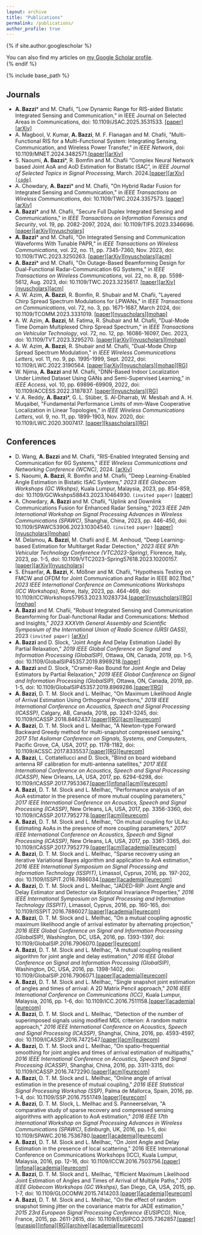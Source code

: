 ```yaml
---
layout: archive
title: "Publications"
permalink: /publications/
author_profile: true
---
```


{% if site.author.googlescholar %}
  <div class="wordwrap">You can also find my articles on <a href="{{site.author.googlescholar}}">my Google Scholar profile</a>.</div>
{% endif %}

{% include base_path %}

## Journals
* **A. Bazzi**\* and M. Chafii, "Low Dynamic Range for RIS-aided Bistatic Integrated Sensing and Communication," in IEEE Journal on Selected Areas in Communications, doi: 10.1109/JSAC.2025.3531533. [[paper]](https://ieeexplore.ieee.org/document/10854667)[[arXiv]](https://arxiv.org/pdf/2411.06117)
* A. Magbool, V. Kumar, **A. Bazzi**, M. F. Flanagan and M. Chafii, "Multi-Functional RIS for a Multi-Functional System: Integrating Sensing, Communication, and Wireless Power Transfer," in *IEEE Network*, doi: 10.1109/MNET.2024.3482571.[[paper]](https://ieeexplore.ieee.org/document/10720877)[[arXiv]](https://arxiv.org/pdf/2410.08715)
* S. Naoumi, **A. Bazzi**\*, R. Bomfin and M. Chafii “Complex Neural Network based Joint AoA and AoD Estimation for Bistatic ISAC”, in *IEEE Journal of Selected Topics in Signal Processing*, March. 2024.[[paper]](https://ieeexplore.ieee.org/abstract/document/10496165)[[arXiv]](https://arxiv.org/pdf/2404.00582.pdf)[``[code]``](https://github.com/salmane-s9/Bistatic_ISAC) 
* A. Chowdary, **A. Bazzi**\* and M. Chafii, "On Hybrid Radar Fusion for Integrated Sensing and Communication," in *IEEE Transactions on Wireless Communications*, doi: 10.1109/TWC.2024.3357573. [[paper]](https://ieeexplore.ieee.org/abstract/document/10417003)[[arXiv]](https://arxiv.org/abs/2303.05722)
* **A. Bazzi**\* and M. Chafii, "Secure Full Duplex Integrated Sensing and Communications," in *IEEE Transactions on Information Forensics and Security*, vol. 19, pp. 2082-2097, 2024, doi: 10.1109/TIFS.2023.3346696. [[paper]](https://ieeexplore.ieee.org/abstract/document/10373185)[[arXiv]](https://arxiv.org/abs/2312.11367)[[nyuscholars]](https://nyuscholars.nyu.edu/en/publications/secure-full-duplex-integrated-sensing-and-communications)
* **A. Bazzi**\* and M. Chafii, "On Integrated Sensing and Communication Waveforms With Tunable PAPR," in *IEEE Transactions on Wireless Communications*, vol. 22, no. 11, pp. 7345-7360, Nov. 2023, doi: 10.1109/TWC.2023.3250263. [[paper]](https://ieeexplore.ieee.org/abstract/document/10061453)[[arXiv]](https://arxiv.org/abs/2210.02892)[[nyuscholars]](https://nyuscholars.nyu.edu/en/publications/on-integrated-sensing-and-communication-waveforms-with-tunable-pa)[[acm]](https://dl.acm.org/doi/abs/10.1109/TWC.2023.3250263)
* **A. Bazzi**\* and M. Chafii, "On Outage-Based Beamforming Design for Dual-Functional Radar-Communication 6G Systems," in *IEEE Transactions on Wireless Communications*, vol. 22, no. 8, pp. 5598-5612, Aug. 2023, doi: 10.1109/TWC.2023.3235617. [[paper]](https://ieeexplore.ieee.org/abstract/document/10018908)[[arXiv]](https://arxiv.org/abs/2207.04921)[[nyuscholars]](https://nyuscholars.nyu.edu/en/publications/on-outage-based-beamforming-design-for-dual-functional-radar-comm)[[acm]](https://dl.acm.org/doi/abs/10.1109/TWC.2023.3235617)
* A. W. Azim, **A. Bazzi**, R. Bomfin, R. Shubair and M. Chafii, "Layered Chirp Spread Spectrum Modulations for LPWANs," in *IEEE Transactions on Communications*, vol. 72, no. 3, pp. 1671-1687, March 2024, doi: 10.1109/TCOMM.2023.3331019. [[paper]](https://ieeexplore.ieee.org/abstract/document/10312745)[[nyuscholars]](https://nyuscholars.nyu.edu/en/publications/layered-chirp-spread-spectrum-modulations-for-lpwans)[[mohap]](https://nchr.elsevierpure.com/en/publications/layered-chirp-spread-spectrum-modulations-for-lpwans)
* A. W. Azim, **A. Bazzi**, M. Fatima, R. Shubair and M. Chafii, "Dual-Mode Time Domain Multiplexed Chirp Spread Spectrum," in *IEEE Transactions on Vehicular Technology*, vol. 72, no. 12, pp. 16086-16097, Dec. 2023, doi: 10.1109/TVT.2023.3295270.
[[paper]](https://ieeexplore.ieee.org/abstract/document/10183362)[[arXiv]](https://arxiv.org/abs/2210.04094)[[nyuscholars]](https://nyuscholars.nyu.edu/en/publications/dual-mode-time-domain-multiplexed-chirp-spread-spectrum)[[mohap]](https://nchr.elsevierpure.com/en/publications/dual-mode-time-domain-multiplexed-chirp-spread-spectrum) 
* A. W. Azim, **A. Bazzi**, R. Shubair and M. Chafii, "Dual-Mode Chirp Spread Spectrum Modulation," in *IEEE Wireless Communications Letters*, vol. 11, no. 9, pp. 1995-1999, Sept. 2022, doi: 10.1109/LWC.2022.3190564.
[[paper]](https://ieeexplore.ieee.org/abstract/document/9828505)[[arXiv]](https://arxiv.org/abs/2205.09421)[[nyuscholars]](https://nyuscholars.nyu.edu/en/publications/dual-mode-chirp-spread-spectrum-modulation)[[mohap]](https://nchr.elsevierpure.com/en/publications/dual-mode-chirp-spread-spectrum-modulation)[[RG]](https://www.researchgate.net/profile/Raed-Shubair-2/publication/361979474_Dual-Mode_Chirp_Spread_Spectrum_Modulation/links/62d66844d62405589275f13d/Dual-Mode-Chirp-Spread-Spectrum-Modulation.pdf)
* W. Njima, **A. Bazzi** and M. Chafii, "DNN-Based Indoor Localization Under Limited Dataset Using GANs and Semi-Supervised Learning," in *IEEE Access*, vol. 10, pp. 69896-69909, 2022, doi: 10.1109/ACCESS.2022.3187837.
[[paper]](https://ieeexplore.ieee.org/abstract/document/9812625)[[nyuscholars]](https://nyuscholars.nyu.edu/en/publications/dnn-based-indoor-localization-under-limited-dataset-using-gans-an)[[RG]](https://www.researchgate.net/profile/Wafa-Njima/publication/361693527_DNN-based_Indoor_Localization_Under_Limited_Dataset_using_GANs_and_Semi-Supervised_Learning/links/62c5c36d8f4dd63324adb6a8/DNN-based-Indoor-Localization-Under-Limited-Dataset-using-GANs-and-Semi-Supervised-Learning.pdf)
* V. A. Reddy, **A. Bazzi**\*, G. L. Stüber, S. Al-Dharrab, W. Mesbah and A. H. Muqaibel, "Fundamental Performance Limits of mm-Wave Cooperative Localization in Linear Topologies," in *IEEE Wireless Communications Letters*, vol. 9, no. 11, pp. 1899-1903, Nov. 2020, doi: 10.1109/LWC.2020.3007417. [[paper]](https://ieeexplore.ieee.org/abstract/document/9134417)[[ksascholars]](https://ksascholar.dri.sa/en/publications/fundamental-performance-limits-of-mm-wave-cooperative-localizatio-4)[[RG]](https://www.researchgate.net/profile/Varun-Reddy-4/publication/342846052_Fundamental_Performance_Limits_of_mm-Wave_Cooperative_Localization_in_Linear_Topologies/links/5f0881cf299bf18816104427/Fundamental-Performance-Limits-of-mm-Wave-Cooperative-Localization-in-Linear-Topologies.pdf)



## Conferences
* D. Wang, **A. Bazzi** and M. Chafii, "RIS-Enabled Integrated Sensing and Communication for 6G Systems," *IEEE Wireless Communications and Networking Conference (WCNC)*, 2024. [[arXiv]](https://arxiv.org/abs/2401.00444)
* S. Naoumi, **A. Bazzi**, R. Bomfin and M. Chafii, "Deep Learning-Enabled Angle Estimation in Bistatic ISAC Systems," *2023 IEEE Globecom Workshops (GC Wkshps)*, Kuala Lumpur, Malaysia, 2023, pp. 854-859, doi: 10.1109/GCWkshps58843.2023.10464930. ``(invited paper)`` [[paper]](https://ieeexplore.ieee.org/abstract/document/10464930)
* A. Chowdary, **A. Bazzi** and M. Chafii, "Uplink and Downlink Communications Fusion for Enhanced Radar Sensing," 2023 *IEEE 24th International Workshop on Signal Processing Advances in Wireless Communications (SPAWC)*, Shanghai, China, 2023, pp. 446-450, doi: 10.1109/SPAWC53906.2023.10304540. ``(invited paper)`` [[paper]](https://ieeexplore.ieee.org/abstract/document/10304540)[[nyuscholars]](https://nyuscholars.nyu.edu/en/publications/uplink-and-downlink-communications-fusion-for-enhanced-radar-sens)[[mohap]](https://nchr.elsevierpure.com/en/publications/uplink-and-downlink-communications-fusion-for-enhanced-radar-sens)
* M. Delamou, **A. Bazzi**, M. Chafii and E. M. Amhoud, "Deep Learning-based Estimation for Multitarget Radar Detection," *2023 IEEE 97th Vehicular Technology Conference (VTC2023-Spring)*, Florence, Italy, 2023, pp. 1-5, doi: 10.1109/VTC2023-Spring57618.2023.10200157.[[paper]](https://ieeexplore.ieee.org/abstract/document/10200157)[[arXiv]](https://arxiv.org/abs/2305.05621)[[nyuscholars]](https://nyuscholars.nyu.edu/en/publications/deep-learning-based-estimation-for-multitarget-radar-detection)
* S. Ehsanfar, **A. Bazzi**, K. Mößner and M. Chafii, "Hypothesis Testing on FMCW and OFDM for Joint Communication and Radar in IEEE 802.11bd," *2023 IEEE International Conference on Communications Workshops (ICC Workshops)*, Rome, Italy, 2023, pp. 464-469, doi: 10.1109/ICCWorkshops57953.2023.10283734.[[paper]](https://ieeexplore.ieee.org/abstract/document/10283734)[[nyuscholars]](https://nyuscholars.nyu.edu/en/publications/hypothesis-testing-on-fmcw-and-ofdm-for-joint-communication-and-r)[[RG]](https://www.researchgate.net/profile/Shahab-Ehsanfar/publication/371012167_Hypothesis_Testing_on_FMCW_and_OFDM_for_Joint_Communication_and_Radar_in_IEEE_80211bd/links/646f16476a0082273fad1c6b/Hypothesis-Testing-on-FMCW-and-OFDM-for-Joint-Communication-and-Radar-in-IEEE-80211bd.pdf)[[mohap]](https://nchr.elsevierpure.com/en/publications/hypothesis-testing-on-fmcw-and-ofdm-for-joint-communication-and-r)
* **A. Bazzi** and M. Chafii, "Robust Integrated Sensing and Communication Beamforming for Dual-functional Radar and Communications: Method and Insights," *2023 XXXVth General Assembly and Scientific Symposium of the International Union of Radio Science (URSI GASS)*, 2023 ``(invited paper)`` [[arXiv]](https://arxiv.org/abs/2303.07652)
* **A. Bazzi** and D. Slock, "Joint Angle And Delay Estimation (Jade) By Partial Relaxation," *2019 IEEE Global Conference on Signal and Information Processing (GlobalSIP)*, Ottawa, ON, Canada, 2019, pp. 1-5, doi: 10.1109/GlobalSIP45357.2019.8969218.[[paper]](https://ieeexplore.ieee.org/abstract/document/8969218)
* **A. Bazzi** and D. Slock, "Cramér-Rao Bound for Joint Angle and Delay Estimators by Partial Relaxation," *2019 IEEE Global Conference on Signal and Information Processing (GlobalSIP)*, Ottawa, ON, Canada, 2019, pp. 1-5, doi: 10.1109/GlobalSIP45357.2019.8969286.[[paper]](https://ieeexplore.ieee.org/abstract/document/8969286)[[RG]](https://www.researchgate.net/profile/Ahmad-Bazzi/publication/336670468_Cramer-Rao_Bound_for_Joint_Angle_and_Delay_Estimators_by_Partial_Relaxation/links/5dab3bdda6fdccc99d91dcab/Cramer-Rao-Bound-for-Joint-Angle-and-Delay-Estimators-by-Partial-Relaxation.pdf)
* **A. Bazzi**, D. T. M. Slock and L. Meilhac, "On Maximum Likelihood Angle of Arrival Estimation Using Orthogonal Projections," *2018 IEEE International Conference on Acoustics, Speech and Signal Processing (ICASSP)*, Calgary, AB, Canada, 2018, pp. 3241-3245, doi: 10.1109/ICASSP.2018.8462437.[[paper]](https://ieeexplore.ieee.org/abstract/document/8462437)[[RG]](https://www.researchgate.net/profile/Ahmad-Bazzi/publication/323254993_On_Maximum_Likelihood_Angle_of_Arrival_Estimation_Using_Orthogonal_Projections/links/5a89ad09458515b8af94c77a/On-Maximum-Likelihood-Angle-of-Arrival-Estimation-Using-Orthogonal-Projections.pdf)[[acm]](https://dl.acm.org/doi/abs/10.1109/ICASSP.2018.8462437)[[eurecom]](https://www.eurecom.fr/en/publication/5497/download/comsys-publi-5497.pdf)
* **A. Bazzi**, D. T. M. Slock and L. Meilhac, "A Newton-type Forward Backward Greedy method for multi-snapshot compressed sensing," *2017 51st Asilomar Conference on Signals, Systems, and Computers*, Pacific Grove, CA, USA, 2017, pp. 1178-1182, doi: 10.1109/ACSSC.2017.8335537.[[paper]](https://ieeexplore.ieee.org/abstract/document/8335537)[[RG]](https://www.researchgate.net/profile/Ahmad-Bazzi/publication/318504568_A_Newton-type_Forward_Backward_Greedy_Method_for_Multi-Snapshot_Compressed_Sensing/links/596e3981aca272d552fe3525/A-Newton-type-Forward-Backward-Greedy-Method-for-Multi-Snapshot-Compressed-Sensing.pdf)[[eurecom]](https://www.eurecom.fr/fr/publication/5272/download/comsys-publi-5272.newton.pdf)
* **A. Bazzi**, L. Cottatellucci and D. Slock, "Blind on board wideband antenna RF calibration for multi-antenna satellites," *2017 IEEE International Conference on Acoustics, Speech and Signal Processing (ICASSP)*, New Orleans, LA, USA, 2017, pp. 6294-6298, doi: 10.1109/ICASSP.2017.7953367.[[paper]](https://ieeexplore.ieee.org/abstract/document/7953367)[[infona]](https://www.infona.pl/resource/bwmeta1.element.ieee-art-000007953367)[[acm]](https://dl.acm.org/doi/abs/10.1109/ICASSP.2017.7953367)[[eurecom]](https://www.eurecom.fr/publication/5111/download/comsys-publi-5111_2.pdf)
* **A. Bazzi**, D. T. M. Slock and L. Meilhac, "Performance analysis of an AoA estimator in the presence of more mutual coupling parameters," *2017 IEEE International Conference on Acoustics, Speech and Signal Processing (ICASSP)*, New Orleans, LA, USA, 2017, pp. 3356-3360, doi: 10.1109/ICASSP.2017.7952778.[[paper]](https://ieeexplore.ieee.org/abstract/document/7952778)[[acm]](https://dl.acm.org/doi/abs/10.1109/ICASSP.2017.7952778)[[eurecom]](https://www.eurecom.fr/fr/publication/5110/download/comsys-publi-5110.pdf)
* **A. Bazzi**, D. T. M. Slock and L. Meilhac, "On mutual coupling for ULAs: Estimating AoAs in the presence of more coupling parameters," *2017 IEEE International Conference on Acoustics, Speech and Signal Processing (ICASSP)*, New Orleans, LA, USA, 2017, pp. 3361-3365, doi: 10.1109/ICASSP.2017.7952779.[[paper]](https://ieeexplore.ieee.org/abstract/document/7952779)[[acm]](https://dl.acm.org/doi/abs/10.1109/ICASSP.2017.7952779)[[academia]](https://d1wqtxts1xzle7.cloudfront.net/93872058/comsys-publi-5109-libre.pdf?1667898371=&response-content-disposition=inline%3B+filename%3DOn_mutual_coupling_for_ULAs_Estimating_A.pdf&Expires=1711909468&Signature=e5XDp8GO6YWY8VFkMIPbhYIyQ2eJLAwCT8tmj3puN6C56PhQPl3rOwv0TlJm~hlaanHBDDjbEO3B6EBFoWkq56JsaJZ0L8lS1F0RztQUa1c3LxFegLCL60ovcC4m9ESSGIPAcDMWqUKq7AcaAanNkU448Y4xcl~lDBgFeLdx3TQmLaIP6kpBc0cR7vxJTclBE8ScI9A2Ln0Makf7nmk0CScZs7gr2ci5SbX3uXI4ElBxnvbq2fRci78cTCrWzBZviQ5D7v36Oq9R-6lwIwYKjNnGE~DfEynHoFB~TYUiZJFEtUAxMQe37G3kn9axIzXpH92e9SShY1v8a75H5SR~OQ__&Key-Pair-Id=APKAJLOHF5GGSLRBV4ZA)[[eurecom]](https://www.eurecom.fr/en/publication/5109/download/comsys-publi-5109.pdf)
* **A. Bazzi**, D. T. M. Slock and L. Meilhac, "Sparse recovery using an iterative Variational Bayes algorithm and application to AoA estimation," *2016 IEEE International Symposium on Signal Processing and Information Technology (ISSPIT)*, Limassol, Cyprus, 2016, pp. 197-202, doi: 10.1109/ISSPIT.2016.7886034.[[paper]](https://ieeexplore.ieee.org/abstract/document/7886034)[[academia]](https://d1wqtxts1xzle7.cloudfront.net/93872042/comsys-publi-5127-libre.pdf?1667898374=&response-content-disposition=inline%3B+filename%3DSparse_recovery_using_an_iterative_Varia.pdf&Expires=1711909611&Signature=caPQTxKO1rBENdsWatTmIv7fqFfOoPadYnpT2sQrpAGTgnc~eagitTTIyrHxQy0xTAoBhYazg-WBD30juDMUxTAm3qDpN3AO5JRhT~kLg1oPWPskQdJny-jvlwRDeyjTq8OVBoG2i4SHfBPpH~PWkBIyVbBJTWMTE7q4XDRJ7Ea2MyRKMm2lPwWKPI0kpt5AS3FAP9bEj8YhgFNA3AundjHUNYQ3NamZXDEyE4URtkUeOeXjqlBbIogU5Scz2-Efbu1FNndfLVEpx8VVz5l0RRPtfrFKlfJX8ae3INnDj5cfyedLN~iVcOtsUtMZmELXpe4Ic5zPKcIOCHZza0Q3JA__&Key-Pair-Id=APKAJLOHF5GGSLRBV4ZA)[[eurecom]](https://www.eurecom.fr/en/publication/5127/download/comsys-publi-5127.pdf)
* **A. Bazzi**, D. T. M. Slock and L. Meilhac, "JADED-RIP: Joint Angle and Delay Estimator and Detector via Rotational Invariance Properties," *2016 IEEE International Symposium on Signal Processing and Information Technology (ISSPIT)*, Limassol, Cyprus, 2016, pp. 160-165, doi: 10.1109/ISSPIT.2016.7886027.[[paper]](https://ieeexplore.ieee.org/abstract/document/7886027)[[academia]](https://d1wqtxts1xzle7.cloudfront.net/93872062/comsys-publi-5126-libre.pdf?1667898411=&response-content-disposition=inline%3B+filename%3DJADED_RIP_Joint_Angle_and_Delay_Estimato.pdf&Expires=1711909733&Signature=W50zfwko-L6fej4wqcgsYWPGBw5AC6Y-Xx1~7YOEIZQSTHs3Sf4QuuQ3tmif7Xjm~4DPpEeNznnneiMghHYaqO6aySiWb9Ut8kH-zrhc3fzMdq8ap-H3MiN41XJ8JvHNwomTfLtSWIMN6raVepuuBy3er7-xjzVuL23ZBr1P6PWmv-p~4KtP88t2QNwAm-LcVKlJNo5I8bgw8g1axYIDhnEI3Ue3zhO-Lw844cygpzYIwg9tmEUKk2E1uiej0XvXlzHdoBaAzoG9v4SXSe5DFLaGkSdA5AjpI5l5af3doKchbtxMawojJ8ieYblrY74guXt3ILWOiBTra1rhz1e90g__&Key-Pair-Id=APKAJLOHF5GGSLRBV4ZA)[[eurecom]](https://www.eurecom.fr/publication/5126/download/comsys-publi-5126.pdf)
* **A. Bazzi**, D. T. M. Slock and L. Meilhac, "On a mutual coupling agnostic maximum likelihood angle of arrival estimator by alternating projection," *2016 IEEE Global Conference on Signal and Information Processing (GlobalSIP)*, Washington, DC, USA, 2016, pp. 1393-1397, doi: 10.1109/GlobalSIP.2016.7906070.[[paper]](https://ieeexplore.ieee.org/abstract/document/7906070)[[eurecom]](https://www.eurecom.fr/fr/publication/4988/download/comsys-publi-4988.pdf)
* **A. Bazzi**, D. T. M. Slock and L. Meilhac, "A mutual coupling resilient algorithm for joint angle and delay estimation," *2016 IEEE Global Conference on Signal and Information Processing (GlobalSIP)*, Washington, DC, USA, 2016, pp. 1398-1402, doi: 10.1109/GlobalSIP.2016.7906071.[[paper]](https://ieeexplore.ieee.org/abstract/document/7906071)[[academia]](https://d1wqtxts1xzle7.cloudfront.net/93872010/comsys-publi-4987_1-libre.pdf?1667898377=&response-content-disposition=inline%3B+filename%3DA_mutual_coupling_resilient_algorithm_fo.pdf&Expires=1711910265&Signature=fl9CLt1CxISEDkRnq9PDQY~WDc1ZZH70nDiWLTf61Tvmy6H3kzuSejlLOljR7xVyzKLOYlRHJ7i0BHfOzmET1JN0XqtrMAoR79p2nU0tvm2WTRMVUHqKFGEm79aWJIve2T2io91sMZnGmyvaUsgxHEIRdlz0nGPxOADbtSS3i1w4gUJ4QvtMIFsAHWUCVAv86wbBRm6MKxdv51MM97hpzxc-RUsepLLB5bsYNMxUiggy~7L5uqaczpLYGIiEdYE7ZZvxL3k-olF969WDNUUs6wW-aNSxNMrwNoaiaIbL3UlQvqDf-JzCwlQM34IJtbBJ8DNAmGRS4i59ft2zdqCh5g__&Key-Pair-Id=APKAJLOHF5GGSLRBV4ZA)[[eurecom]](https://www.eurecom.fr/en/publication/4987/download/comsys-publi-4987_1.pdf)
* **A. Bazzi**, D. T. M. Slock and L. Meilhac, "Single snapshot joint estimation of angles and times of arrival: A 2D Matrix Pencil approach," *2016 IEEE International Conference on Communications (ICC)*, Kuala Lumpur, Malaysia, 2016, pp. 1-6, doi: 10.1109/ICC.2016.7511158.[[paper]](https://ieeexplore.ieee.org/abstract/document/7511158)[[academia]](https://d1wqtxts1xzle7.cloudfront.net/93872051/cm-publi-4817-libre.pdf?1667898561=&response-content-disposition=inline%3B+filename%3DSingle_snapshot_joint_estimation_of_angl.pdf&Expires=1711910359&Signature=Kncq5nnFmaOO4NlXFAQwPElhDU1O3EllqD2AU9-ohYLdJbvaERNouV-s5sXTsaxmd0G2e4Z2aJlOA4tjjWXGfurg7evl8~rCp7hX-6QcVdZsgvXrvucJwo~rTKD7-aHhec6KKTOo42wwol9SUr-dphO-qESYGtU9XhCP-UTwmyAE~IlBGQ8uQO67TkCCRp63wQ31OK5lK0xHDsNNSmwr6gxHilT7vjmI5j7H0tRkUaIQbETKmzD46bsWCz4N6ndguEwvCHeBKFLcTyRXrSnLz0V6kOoAJV0tQT4ogcc4WOc7UilRy4aPOC9ycziWcsVCoZD0XQYHnVAeTIm1xMslhg__&Key-Pair-Id=APKAJLOHF5GGSLRBV4ZA)[[eurecom]](https://www.eurecom.fr/en/publication/4817/download/cm-publi-4817.pdf)
* **A. Bazzi**, D. T. M. Slock and L. Meilhac, "Detection of the number of superimposed signals using modified MDL criterion: A random matrix approach," *2016 IEEE International Conference on Acoustics, Speech and Signal Processing (ICASSP)*, Shanghai, China, 2016, pp. 4593-4597, doi: 10.1109/ICASSP.2016.7472547.[[paper]](https://ieeexplore.ieee.org/abstract/document/7472547)[[acm]](https://dl.acm.org/doi/abs/10.1109/ICASSP.2016.7472547)[[eurecom]](https://www.eurecom.fr/en/publication/4789/download/cm-publi-4789.pdf)
* **A. Bazzi**, D. T. M. Slock and L. Meilhac, "On spatio-frequential smoothing for joint angles and times of arrival estimation of multipaths," *2016 IEEE International Conference on Acoustics, Speech and Signal Processing (ICASSP)*, Shanghai, China, 2016, pp. 3311-3315, doi: 10.1109/ICASSP.2016.7472290.[[paper]](https://ieeexplore.ieee.org/abstract/document/7472290)[[acm]](https://dl.acm.org/doi/abs/10.1109/ICASSP.2016.7472290)[[eurecom]](https://www.eurecom.fr/fr/publication/4790/download/cm-publi-4790.pdf)
* **A. Bazzi**, D. T. M. Slock and L. Meilhac, "Online angle of arrival estimation in the presence of mutual coupling," *2016 IEEE Statistical Signal Processing Workshop (SSP)*, Palma de Mallorca, Spain, 2016, pp. 1-4, doi: 10.1109/SSP.2016.7551749.[[paper]](https://ieeexplore.ieee.org/abstract/document/7551749)[[eurecom]](https://www.eurecom.fr/en/publication/4887/download/comsys-publi-4887.pdf)
* **A. Bazzi**, D. T. M. Slock, L. Meilhac and S. Panneerselvan, "A comparative study of sparse recovery and compressed sensing algorithms with application to AoA estimation," *2016 IEEE 17th International Workshop on Signal Processing Advances in Wireless Communications (SPAWC)*, Edinburgh, UK, 2016, pp. 1-5, doi: 10.1109/SPAWC.2016.7536780.[[paper]](https://ieeexplore.ieee.org/abstract/document/7536780)[[academia]](https://d1wqtxts1xzle7.cloudfront.net/93872055/comsys-publi-4888-libre.pdf?1667898372=&response-content-disposition=inline%3B+filename%3DA_comparative_study_of_sparse_recovery_a.pdf&Expires=1711911372&Signature=HU8NyaEx2C7q49j-tGNmY11YOPGlP5mHHTIrITgxKmrPJsnYBKIhYVrVyvXigcOu7poJTK~bTjgu67~AjZuQIVpLHbNpjA9Zc10xw9pZSpcGq6f3Rj3uTLauqQsMBq-7gIEdd2gD18XVGNaiactsf1j-IUYkmZyjt4tegSAqgCtRcAFXOqjs8M-eEs5uags3dZ8HoGju1LfAa8CLRWLdvq0dZcT9eLLRZjm1tess5Z-~Hd6uGWDZ9l0axadtSr4mDbyV~icyYO~GCBOaFJ0~e0j87KH42mjceKNTcjCCyuSRPZP~pAve~IQXwJkzTKg7STnas96bzejUG6mduWgaug__&Key-Pair-Id=APKAJLOHF5GGSLRBV4ZA)[[eurecom]](https://www.eurecom.fr/en/publication/4888/download/comsys-publi-4888.pdf)
* **A. Bazzi**, D. T. M. Slock and L. Meilhac, "On Joint Angle and Delay Estimation in the presence of local scattering," 2016 IEEE International Conference on Communications Workshops (ICC), Kuala Lumpur, Malaysia, 2016, pp. 12-16, doi: 10.1109/ICCW.2016.7503756.[[paper]](https://ieeexplore.ieee.org/abstract/document/7503756)[[infona]](https://www.infona.pl/resource/bwmeta1.element.ieee-art-000007503756)[[academia]](https://d1wqtxts1xzle7.cloudfront.net/108053940/cm-publi-4832-libre.pdf?1701292415=&response-content-disposition=inline%3B+filename%3DOn_Joint_Angle_and_Delay_Estimation_in_t.pdf&Expires=1711911447&Signature=CXu3~2eIgL7hX1cRUeohZ30EMGIFUQiMiR8NX0GjFd0SwIAjvCuOBF8xyIIzyRnvTBZlv5IbhIWcAJQNhPdqN7bTPZ0pO7ltJYEATQ4YMKF1BVO807plTjmKK7FUB8n3tT-87KItpMVPhqlwqjrzqlHLO8B4cR96VBnsEUPyqVd1GTtFneQ~~Xvaz0mFNnNt9jxYP~rLKdm1GmDt3hM9G9W8ZyHAndIic8DgKXYGJ5rTU0q5UmJ09-HGMvgvUteeLHRS1yLlQLwEPjgqlz5VeuuhZBSEUzfuI9Hn2etcONAfnOPL2bGly9zTN6T~zBZRpdqyjs1GRPPAEFljRPo41A__&Key-Pair-Id=APKAJLOHF5GGSLRBV4ZA)[[eurecom]](https://www.eurecom.fr/en/publication/4832/download/cm-publi-4832.pdf)
* **A. Bazzi**, D. T. M. Slock and L. Meilhac, "Efficient Maximum Likelihood Joint Estimation of Angles and Times of Arrival of Multiple Paths," *2015 IEEE Globecom Workshops (GC Wkshps)*, San Diego, CA, USA, 2015, pp. 1-7, doi: 10.1109/GLOCOMW.2015.7414203.[[paper]](https://ieeexplore.ieee.org/abstract/document/7414203)[[academia]](https://d1wqtxts1xzle7.cloudfront.net/93872049/cm-publi-4674-libre.pdf?1667898376=&response-content-disposition=inline%3B+filename%3DEfficient_Maximum_Likelihood_Joint_Estim.pdf&Expires=1711910928&Signature=ZjVHwh4gCMC8TSpPZJ-7vCRK64TQ3G96Xa9Z~uyQJPF1UdOYw6g-c~ijV2fwORUeuDqj8f2Ji1VPYtwKJ8Bz-y8uYbbbkzP0VqY6yrZ2WOwdCX9iTVkj6Lw8vdjCRsIN8kRDL59kDHoiVgGcsvc6UTZHVLIouTYyMrSLg86XtORT3T46AH~ZysFe02I3sYKehiIPTFKz6IxQ~1nidDFnXIR3dlfJgW9~b1GH4swtzkNrMtvDMVtPWA0529pAgqRPQQkVeYylOg6~87W43~YjrSMwTApBFTSsrMo7uCoWZsOn2Dl7qXH5DILcb3rvgfra0V95l-O4grpGp1ZtNa9Gwg__&Key-Pair-Id=APKAJLOHF5GGSLRBV4ZA)[[eurecom]](https://www.eurecom.fr/en/publication/4674/download/cm-publi-4674.pdf)
* **A. Bazzi**, D. T. M. Slock and L. Meilhac, "On the effect of random snapshot timing jitter on the covariance matrix for JADE estimation," *2015 23rd European Signal Processing Conference (EUSIPCO)*, Nice, France, 2015, pp. 2611-2615, doi: 10.1109/EUSIPCO.2015.7362857.[[paper]](https://ieeexplore.ieee.org/abstract/document/7362857)[[eurasip]](https://eurasip.org/Proceedings/Eusipco/Eusipco2015/papers/1570104921.pdf)[[infona]](https://www.infona.pl/resource/bwmeta1.element.ieee-art-000007362857)[[RG]](https://www.researchgate.net/profile/Ahmad-Bazzi/publication/277323839_On_the_effect_of_random_snapshot_timing_jitter_on_the_covariance_matrix_for_JADE_estimation/links/5567949a08aefcb861d38b5b/On-the-effect-of-random-snapshot-timing-jitter-on-the-covariance-matrix-for-JADE-estimation.pdf)[[archive]](https://web.archive.org/web/20200713042214id_/https://www.eurasip.org/Proceedings/Eusipco/Eusipco2015/papers/1570104921.pdf)[[academia]](https://d1wqtxts1xzle7.cloudfront.net/42945742/ON_THE_EFFECT_OF_RANDOM_SNAPSHOT_TIMING_20160222-30728-805d7f-libre.pdf?1456167077=&response-content-disposition=inline%3B+filename%3DOn_the_Effect_of_Random_Snapshot_Timing.pdf&Expires=1711910786&Signature=DdrlOAYtWqmHOOeQNjlrUX4~Y~G81wnjLCq3qULyThXsea5~SMCBj6rVf-cOMWY9mYhUkVAYtw9ZGwGveypZPs~szIBXnpwrx~u3QgRFtHTU-WhksyxzlOkcEbUSF~6gG3sjvisVMIIc~KgCSGIdGM7i51Pdh9FVPwByEMnLXwjgr2jipD4R2tzVZm5Fw~1jJxmLgKgOH-9dUf71Gp8LxsLo25CFpDjVdwWtCY~-c6dMFhVlPl6uEAEe-V-lpDqEY6eoLgVebusCnymPLlkUkt8juo7s1qce~PJs-KCQ8pE5lD7m18BBKdKgyFwUP8hHeBCqsNTYElHXT8CqvhXFjQ__&Key-Pair-Id=APKAJLOHF5GGSLRBV4ZA)[[eurecom]](https://www.eurecom.fr/publication/4599/download/cm-publi-4599.pdf)










